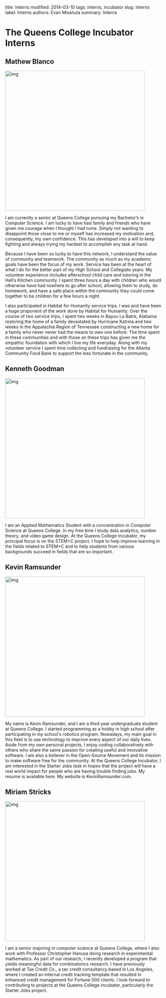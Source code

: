 title: Interns
modified: 2014-03-10
tags: interns, incubator
slug: interns
label: Interns
authors: Evan Misshula
summary: Interns

# The Queens College Incubator Interns

## Mathew Blanco

<p><img src="../images/Mathew<sub>Blanco.jpg</sub>" width="450px" alt="img" title="Mathew<sub>Blanco.jpg</sub>"></p>

I am currently a senior at Queens College pursuing my Bachelor’s in
Computer Science.  I am lucky to have had family and friends who have
given me courage when I thought I had none.  Simply not wanting to
disappoint those close to me or myself has increased my motivation and,
consequently, my own confidence.  This has developed into a will to keep
fighting and always trying my hardest to accomplish any task at hand.

Because I have been so lucky to have this network, I understand the
value of community and teamwork.  The community as much as my academic
goals have been the focus of my work.  Service has
been at the heart of what I do for the better part of my High School
and Collegiate years.  My volunteer experience includes afterschool
child care and tutoring in the Hell’s Kitchen community.  I
spent three hours a day with children who would otherwise have had
nowhere to go after school, allowing them to study, do homework, and
have a safe place within the community they could come together to be
children for a few hours a night.  

I also participated in Habitat for Humanity service trips.  I was and
have been a huge proponent of the work done by Habitat for Humanity.
Over the course of two service trips, I spent two weeks in Bayou La
Batre, Alabama restoring the home of a family devastated by Hurricane
Katrina and two weeks in the Appalachia Region of Tennessee
constructing a new home for a family who never never had the means to
own one before.  The time spent in these communities and with those on
these trips has given me the empathic foundation with which I live my
life everyday.  Along with my volunteer service I spent time
collecting and fundraising for the Atlanta Community Food Bank to
support the less fortunate in the community.

## Kenneth Goodman

<p><img src="../images/Kenneth<sub>Goodman.jpg</sub>" width="450px" alt="img" title="Kenneth<sub>Goodman.jpg</sub>"></p>

I am an Applied Mathematics Student with a concentration in Computer
Science at Queens College. In my free time I study data analytics,
number theory, and video game design. At the Queens College incubator,
my principal focus is on the STEM+C project. I hope to help improve
learning in the fields related to STEM+C and to help students from
various backgrounds succeed in fields that are so important.

## Kevin Ramsunder

<p><img src="../images/Kevin<sub>Rasmunder.jpg</sub>" width="450px" alt="img" title="Kevin<sub>Rasmunder.jpg</sub>"></p>

My name is Kevin Ramsunder, and I am a third year undergraduate
student at Queens College. I started programming as a hobby in high
school after participating in my school's robotics program. Nowadays,
my main goal in this field is to use technology to improve every
aspect of our daily lives. Aside from my own personal projects, I
enjoy coding collaboratively with others who share the same passion
for creating useful and innovative software. I am also a believer in
the Open-Source Movement and its mission to make software free for the
community. At the Queens College Incubator, I am interested in the
Starter Jobs task in hopes that the project will have a real world
impact for people who are having trouble finding jobs. My resume is 
available here. My website is KevinRamsunder.com.

## Miriam Stricks

<p><img src="../images/Miriam<sub>Stricks.jpg</sub>" width="450px" alt="img" title="Miriam<sub>Stricks.jpg</sub>"></p>

I am a senior majoring in computer science at Queens College, where I
also work with Professor Christopher Hanusa doing research in
experimental mathematics. As part of our research, I recently
developed a program that yields meaningful data for combinatorics
research. I have previously worked at Tax Credit Co., a tax credit
consultancy based in Los Angeles, where I created an internal credit
tracking template that resulted in enhanced credit management for
Fortune 500 clients. I look forward to contributing to projects at the
Queens College incubator, particularly the Starter Jobs project.